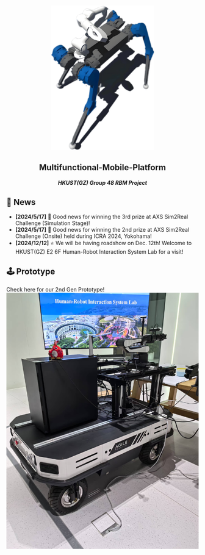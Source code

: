 <div align=center>
<img src="figures/Sim_Demo.jpg" width="270px">
</div>

<h2 align="center"> Multifunctional-Mobile-Platform

<h5 align="center"> HKUST(GZ) Group 48 RBM Project


## 📣 News
* **[2024/5/17]** 🚀 Good news for winning the 3rd prize at AXS Sim2Real Challenge (Simulation Stage)!
* **[2024/5/17]** 🚀 Good news for winning the 2nd prize at AXS Sim2Real Challenge (Onsite) held during ICRA 2024, Yokohama!
* **[2024/12/12]** ⭐️ We will be having roadshow on Dec. 12th! Welcome to HKUST(GZ) E2 6F Human-Robot Interaction System Lab for a visit!

## 🕹️ Prototype

Check here for our 2nd Gen Prototype!
<img src="figures/Arm_with_Moble_Platform.jpg" width="auto">